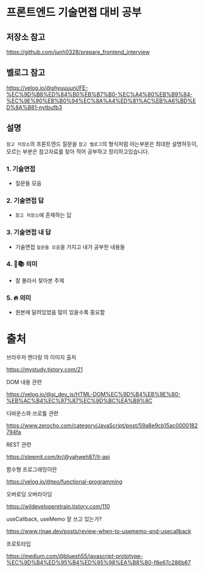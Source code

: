# 프론트엔드 기술면접 대비 공부

## 저장소 참고

https://github.com/junh0328/prepare_frontend_interview

## 벨로그 참고

https://velog.io/@shyuuuuni/FE-%EC%9D%B8%ED%84%B0%EB%B7%B0-%EC%A4%80%EB%B9%84-%EC%9E%90%EB%B0%94%EC%8A%A4%ED%81%AC%EB%A6%BD%ED%8A%B81-nytbufb3

## 설명

`참고 저장소`의 프론트엔드 질문을 `참고 벨로그`의 형식처럼 아는부분은 최대한 설명하듯이, 모르는 부분은 참고자료를 찾아 적어 공부하고 정리하고있습니다.

### 1. 기술면접

-   질문들 모음

### 2. 기술면접 답

-   `참고 저장소`에 존재하는 답

### 3. 기술면접 내 답

-   기술면접 `질문들 모음`을 가지고 내가 공부한 내용들

### 4. 👀📚 의미

-   잘 몰라서 찾아본 주제

### 5. 🔥 의미

-   원본에 달려있었음 많이 있을수록 중요함

# 출처

브라우저 렌더링 의 이미지 출처

https://mystudy.tistory.com/21

DOM 내용 관련

https://velog.io/@sj_dev_js/HTML-DOM%EC%9D%B4%EB%9E%80-%EB%AC%B4%EC%97%87%EC%9D%BC%EA%B9%8C

디바운스와 쓰로틀 관련

https://www.zerocho.com/category/JavaScript/post/59a8e9cb15ac0000182794fa

REST 관련

https://steemit.com/kr/@yahweh87/it-api

함수형 프로그래밍이란

https://velog.io/@teo/functional-programming

오버로딩 오버라이딩

https://wildeveloperetrain.tistory.com/110

useCallback, useMemo 잘 쓰고 있는가?

https://www.rinae.dev/posts/review-when-to-usememo-and-usecallback

프로토타입

https://medium.com/@bluesh55/javascript-prototype-%EC%9D%B4%ED%95%B4%ED%95%98%EA%B8%B0-f8e67c286b67
